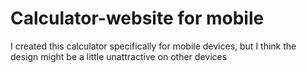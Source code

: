 # Calculator-website for mobile
I created this calculator specifically for mobile devices, but I think the design might be a little unattractive on other devices
